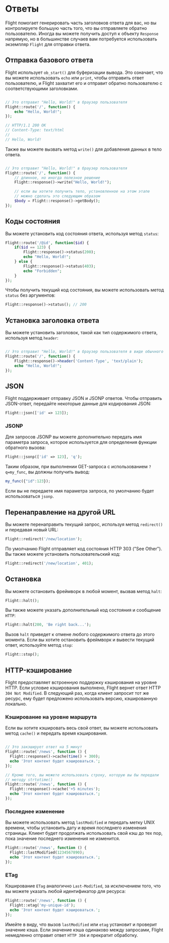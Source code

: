 # Ответы

Flight помогает генерировать часть заголовков ответа для вас, но вы контролируете большую часть того, что вы отправляете обратно пользователю. Иногда вы можете получить доступ к объекту `Response` напрямую, но в большинстве случаев вам потребуется использовать экземпляр `Flight` для отправки ответа.

## Отправка базового ответа

Flight использует `ob_start()` для буферизации вывода. Это означает, что вы можете использовать `echo` или `print`, чтобы отправить ответ пользователю, и Flight захватит его и отправит обратно пользователю с соответствующими заголовками.

```php

// Это отправит "Hello, World!" в браузер пользователя
Flight::route('/', function() {
	echo "Hello, World!";
});

// HTTP/1.1 200 OK
// Content-Type: text/html
//
// Hello, World!
```

Также вы можете вызвать метод `write()` для добавления данных в тело ответа.

```php

// Это отправит "Hello, World!" в браузер пользователя
Flight::route('/', function() {
	// длинное, но иногда полезное решение
	Flight::response()->write("Hello, World!");

	// если вы хотите получить тело, установленное на этом этапе
	// можно сделать это следующим образом
	$body = Flight::response()->getBody();
});
```

## Коды состояния

Вы можете установить код состояния ответа, используя метод `status`:

```php
Flight::route('/@id', function($id) {
	if($id == 123) {
		Flight::response()->status(200);
		echo "Hello, World!";
	} else {
		Flight::response()->status(403);
		echo "Forbidden";
	}
});
```

Чтобы получить текущий код состояния, вы можете использовать метод `status` без аргументов:

```php
Flight::response()->status(); // 200
```

## Установка заголовка ответа

Вы можете установить заголовок, такой как тип содержимого ответа, используя метод `header`:

```php

// Это отправит "Hello, World!" в браузер пользователя в виде обычного текста
Flight::route('/', function() {
	Flight::response()->header('Content-Type', 'text/plain');
	echo "Hello, World!";
});
```



## JSON

Flight поддерживает отправку JSON и JSONP ответов. Чтобы отправить JSON-ответ, передайте некоторые данные для кодирования JSON:

```php
Flight::json(['id' => 123]);
```

### JSONP

Для запросов JSONP вы можете дополнительно передать имя параметра запроса, которое используется для определения функции обратного вызова:

```php
Flight::jsonp(['id' => 123], 'q');
```

Таким образом, при выполнении GET-запроса с использованием `?q=my_func`, вы должны получить вывод:

```javascript
my_func({"id":123});
```

Если вы не передаете имя параметра запроса, по умолчанию будет использоваться `jsonp`.

## Перенаправление на другой URL

Вы можете перенаправить текущий запрос, используя метод `redirect()` и передавая новый URL:

```php
Flight::redirect('/new/location');
```

По умолчанию Flight отправляет код состояния HTTP 303 ("See Other"). Вы также можете установить пользовательский код:

```php
Flight::redirect('/new/location', 401);
```

## Остановка

Вы можете остановить фреймворк в любой момент, вызвав метод `halt`:

```php
Flight::halt();
```

Вы также можете указать дополнительный код состояния и сообщение `HTTP`:

```php
Flight::halt(200, 'Be right back...');
```

Вызов `halt` приведет к отмене любого содержимого ответа до этого момента. Если вы хотите остановить фреймворк и вывести текущий ответ, используйте метод `stop`:

```php
Flight::stop();
```

## HTTP-кэширование

Flight предоставляет встроенную поддержку кэширования на уровне HTTP. Если условие кэширования выполнено, Flight вернет ответ HTTP `304 Not Modified`. В следующий раз, когда клиент запросит тот же ресурс, ему будет предложено использовать версию, кэшированную локально.

### Кэширование на уровне маршрута

Если вы хотите кэшировать весь свой ответ, вы можете использовать метод `cache()` и передать время кэширования.

```php

// Это закэширует ответ на 5 минут
Flight::route('/news', function () {
  Flight::response()->cache(time() + 300);
  echo 'Этот контент будет кэшироваться.';
});

// Кроме того, вы можете использовать строку, которую вы бы передали
// методу strtotime()
Flight::route('/news', function () {
  Flight::response()->cache('+5 minutes');
  echo 'Этот контент будет кэшироваться.';
});
```

### Последнее изменение

Вы можете использовать метод `lastModified` и передать метку UNIX времени, чтобы установить дату и время последнего изменения страницы. Клиент будет продолжать использовать свой кэш до тех пор, пока значение последнего изменения не изменится.

```php
Flight::route('/news', function () {
  Flight::lastModified(1234567890);
  echo 'Этот контент будет кэшироваться.';
});
```

### ETag

Кэширование `ETag` аналогично `Last-Modified`, за исключением того, что вы можете указать любой идентификатор для ресурса:

```php
Flight::route('/news', function () {
  Flight::etag('my-unique-id');
  echo 'Этот контент будет кэшироваться.';
});
```

Имейте в виду, что вызов `lastModified` или `etag` установит и проверит значение кэша. Если значение кэша одинаково между запросами, Flight немедленно отправит ответ `HTTP 304` и прекратит обработку.